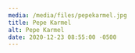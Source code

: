 ```yaml
---
media: /media/files/pepekarmel.jpg
title: Pepe Karmel
alt: Pepe Karmel
date: 2020-12-23 08:55:00 -0500
---
```

